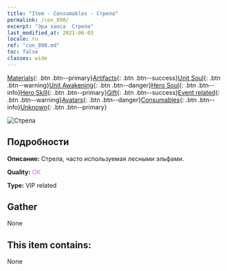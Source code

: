 ```yaml
---
title: "Item - Consumables - Стрела"
permalink: /con_890/
excerpt: "Эра хаоса  Стрела"
last_modified_at: 2021-06-03
locale: ru
ref: "con_890.md"
toc: false
classes: wide
---
```

 [Materials](/ItemsRU/){: .btn .btn--primary}[Artifacts](/ItemsRU/Artifacts/){: .btn .btn--success}[Unit Soul](/ItemsRU/UnitSoul/){: .btn .btn--warning}[Unit Awakening](/ItemsRU/UnitAwakening/){: .btn .btn--danger}[Hero Soul](/ItemsRU/HeroSoul/){: .btn .btn--info}[Hero Skill](/ItemsRU/HeroSkill/){: .btn .btn--primary}[Gift](/ItemsRU/Gift/){: .btn .btn--success}[Event related](/ItemsRU/Events/){: .btn .btn--warning}[Avatars](/ItemsRU/Avatars/){: .btn .btn--danger}[Consumables](/ItemsRU/Consumables/){: .btn .btn--info}[Unknown](/ItemsRU/Unknown/){: .btn .btn--primary}

 ![Стрела](/images/t/i_arrow.png)

## Подробности
 **Описание:** Стрела, часто используемая лесными эльфами.

 **Quality:** <span style="color: #DA70D6">OK</span>

 **Type:** VIP related

## Gather

  None

## This item contains:

  None

